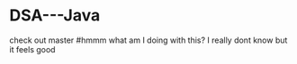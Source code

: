 # DSA---Java
check out master 
#hmmm what am I doing with this? I really dont know but it feels good
